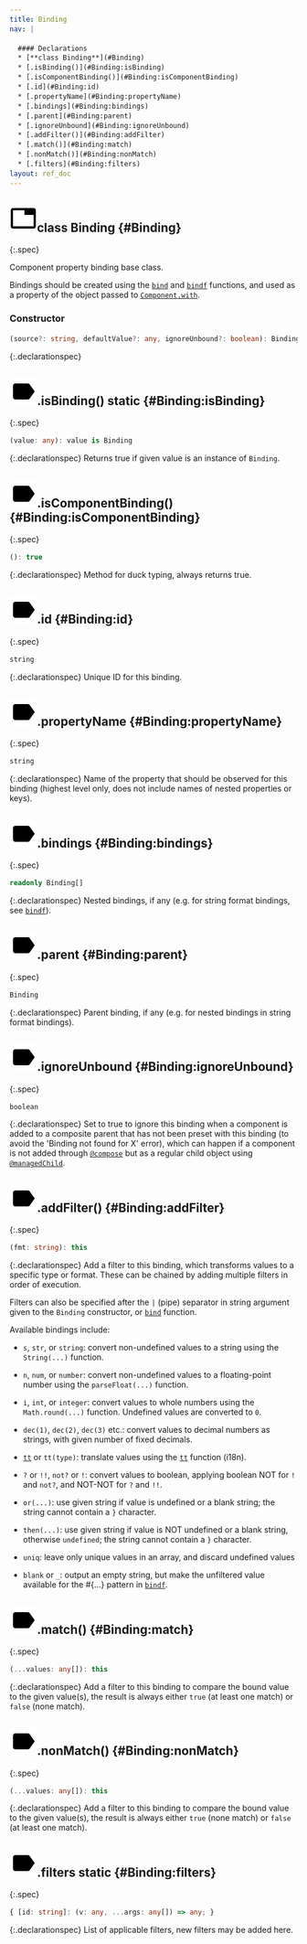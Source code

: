 ```yaml
---
title: Binding
nav: |

  #### Declarations
  * [**class Binding**](#Binding)
  * [.isBinding()](#Binding:isBinding)
  * [.isComponentBinding()](#Binding:isComponentBinding)
  * [.id](#Binding:id)
  * [.propertyName](#Binding:propertyName)
  * [.bindings](#Binding:bindings)
  * [.parent](#Binding:parent)
  * [.ignoreUnbound](#Binding:ignoreUnbound)
  * [.addFilter()](#Binding:addFilter)
  * [.match()](#Binding:match)
  * [.nonMatch()](#Binding:nonMatch)
  * [.filters](#Binding:filters)
layout: ref_doc
---
```


## ![](/assets/icons/spec-class.svg)class Binding {#Binding}
{:.spec}

Component property binding base class.

Bindings should be created using the [`bind`](./bind) and [`bindf`](./bindf) functions, and used as a property of the object passed to [`Component.with`](./Component#Component:with).

### Constructor
```typescript
(source?: string, defaultValue?: any, ignoreUnbound?: boolean): Binding
```
{:.declarationspec}



## ![](/assets/icons/spec-method.svg).isBinding() <span class="spec_tag">static</span> {#Binding:isBinding}
{:.spec}

```typescript
(value: any): value is Binding
```
{:.declarationspec}
Returns true if given value is an instance of `Binding`.



## ![](/assets/icons/spec-method.svg).isComponentBinding() {#Binding:isComponentBinding}
{:.spec}

```typescript
(): true
```
{:.declarationspec}
Method for duck typing, always returns true.



## ![](/assets/icons/spec-property.svg).id {#Binding:id}
{:.spec}

```typescript
string
```
{:.declarationspec}
Unique ID for this binding.



## ![](/assets/icons/spec-property.svg).propertyName {#Binding:propertyName}
{:.spec}

```typescript
string
```
{:.declarationspec}
Name of the property that should be observed for this binding (highest level only, does not include names of nested properties or keys).



## ![](/assets/icons/spec-property.svg).bindings {#Binding:bindings}
{:.spec}

```typescript
readonly Binding[]
```
{:.declarationspec}
Nested bindings, if any (e.g. for string format bindings, see [`bindf`](./bindf)).



## ![](/assets/icons/spec-property.svg).parent {#Binding:parent}
{:.spec}

```typescript
Binding
```
{:.declarationspec}
Parent binding, if any (e.g. for nested bindings in string format bindings).



## ![](/assets/icons/spec-property.svg).ignoreUnbound {#Binding:ignoreUnbound}
{:.spec}

```typescript
boolean
```
{:.declarationspec}
Set to true to ignore this binding when a component is added to a composite parent that has not been preset with this binding (to avoid the 'Binding not found for X' error), which can happen if a component is not added through [`@compose`](./compose) but as a regular child object using [`@managedChild`](./managedChild).



## ![](/assets/icons/spec-method.svg).addFilter() {#Binding:addFilter}
{:.spec}

```typescript
(fmt: string): this
```
{:.declarationspec}
Add a filter to this binding, which transforms values to a specific type or format. These can be chained by adding multiple filters in order of execution.

Filters can also be specified after the `|` (pipe) separator in string argument given to the `Binding` constructor, or [`bind`](./bind) function.

Available bindings include:

- `s`, `str`, or `string`: convert non-undefined values to a string using the `String(...)` function.

- `n`, `num`, or `number`: convert non-undefined values to a floating-point number using the `parseFloat(...)` function.

- `i`, `int`, or `integer`: convert values to whole numbers using the `Math.round(...)` function. Undefined values are converted to `0`.

- `dec(1)`, `dec(2)`, `dec(3)` etc.: convert values to decimal numbers as strings, with given number of fixed decimals.

- [`tt`](./tt) or `tt(type)`: translate values using the [`tt`](./tt) function (i18n).

- `?` or `!!`, `not?` or `!`: convert values to boolean, applying boolean NOT for `!` and `not?`, and NOT-NOT for `?` and `!!`.

- `or(...)`: use given string if value is undefined or a blank string; the string cannot contain a `}` character.

- `then(...)`: use given string if value is NOT undefined or a blank string, otherwise `undefined`; the string cannot contain a `}` character.

- `uniq`: leave only unique values in an array, and discard undefined values

- `blank` or `_`: output an empty string, but make the unfiltered value available for the #{...} pattern in [`bindf`](./bindf).



## ![](/assets/icons/spec-method.svg).match() {#Binding:match}
{:.spec}

```typescript
(...values: any[]): this
```
{:.declarationspec}
Add a filter to this binding to compare the bound value to the given value(s), the result is always either `true` (at least one match) or `false` (none match).



## ![](/assets/icons/spec-method.svg).nonMatch() {#Binding:nonMatch}
{:.spec}

```typescript
(...values: any[]): this
```
{:.declarationspec}
Add a filter to this binding to compare the bound value to the given value(s), the result is always either `true` (none match) or `false` (at least one match).



## ![](/assets/icons/spec-property.svg).filters <span class="spec_tag">static</span> {#Binding:filters}
{:.spec}

```typescript
{ [id: string]: (v: any, ...args: any[]) => any; }
```
{:.declarationspec}
List of applicable filters, new filters may be added here.



